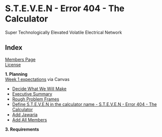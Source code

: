 # S.T.E.V.E.N - Error 404 - The Calculator
Super Technologically Elevated Volatile Electrical Network

## Index

[Members Page](https://github.com/solarZoey/CYBR_404_Project1_Team4/blob/main/Week_1/Members_Page.md)<br>
[License](https://github.com/solarZoey/CYBR_404_Project1_Team4/blob/main/README.md)

**1. Planning**
<br>[Week 1 expectations](https://canvas.unk.edu/courses/51421/assignments/672342) via Canvas
   
   - [Decide What We Will Make](https://github.com/solarZoey/CYBR_404_Project1_Team4/issues/7) 
   - [Executive Summary](https://github.com/solarZoey/CYBR_404_Project1_Team4/blob/main/Documentation/ExecutiveSummary.md)
   - [Rough Problem Frames]()
   - [Define S.T.E.V.E.N in the calculator name - S.T.E.V.E.N - Error 404 - The Calculator](https://github.com/solarZoey/CYBR_404_Project1_Team4/issues/14)
   - [Add Jawaria](https://github.com/solarZoey/CYBR_404_Project1_Team4/issues/1)
   - [Add All Members](https://github.com/solarZoey/CYBR_404_Project1_Team4/issues/3)


**3. Requirements**
